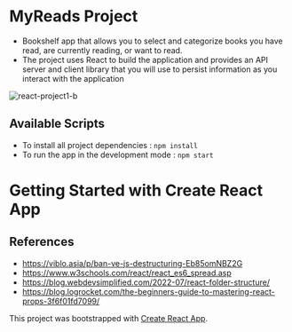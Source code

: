 # MyReads Project
- Bookshelf app that allows you to select and categorize books you have read, are currently reading, or want to read. 
- The project uses React to build the application and provides an API server and client library that you will use to persist information as you interact with the application

![react-project1-b](https://user-images.githubusercontent.com/22231486/225344949-d3363226-7c43-4d12-b594-4ad3f22642d1.png)

## Available Scripts

- To install all project dependencies  : `npm install`
- To run the app in the development mode : `npm start`
# Getting Started with Create React App


## References
- https://viblo.asia/p/ban-ve-js-destructuring-Eb85omNBZ2G
- https://www.w3schools.com/react/react_es6_spread.asp
- https://blog.webdevsimplified.com/2022-07/react-folder-structure/
- https://blog.logrocket.com/the-beginners-guide-to-mastering-react-props-3f6f01fd7099/

This project was bootstrapped with [Create React App](https://github.com/facebook/create-react-app).
